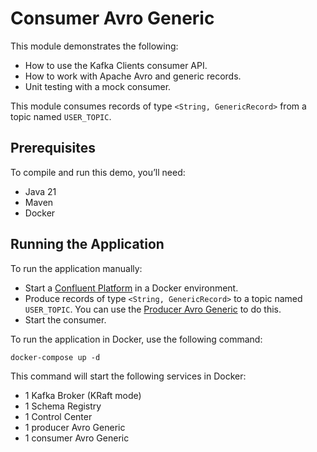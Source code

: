 # Consumer Avro Generic

This module demonstrates the following:

- How to use the Kafka Clients consumer API.
- How to work with Apache Avro and generic records.
- Unit testing with a mock consumer.

This module consumes records of type `<String, GenericRecord>` from a topic named `USER_TOPIC`.

## Prerequisites

To compile and run this demo, you’ll need:

- Java 21
- Maven
- Docker

## Running the Application

To run the application manually:

- Start a [Confluent Platform](https://docs.confluent.io/platform/current/quickstart/ce-docker-quickstart.html#step-1-download-and-start-cp) in a Docker environment.
- Produce records of type `<String, GenericRecord>` to a topic named `USER_TOPIC`. You can use the [Producer Avro Generic](../../kafka-producer-quickstarts/kafka-producer-avro-generic) to do this.
- Start the consumer.

To run the application in Docker, use the following command:

```console
docker-compose up -d
```

This command will start the following services in Docker:

- 1 Kafka Broker (KRaft mode)
- 1 Schema Registry
- 1 Control Center
- 1 producer Avro Generic
- 1 consumer Avro Generic
